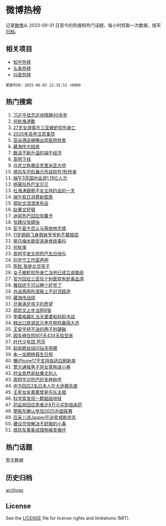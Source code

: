 # 微博热榜

记录[微博](https://www.weibo.com)从 2023-09-01 日至今的热搜和热门话题。每小时抓取一次数据，按天[归档](archives)。

## 相关项目

- [知乎热榜](https://github.com/hotarchive/zhihu)
- [头条热榜](https://github.com/hotarchive/toutiao)
- [抖音热榜](https://github.com/hotarchive/douyin)


`更新时间：2025-06-03 22:15:51 +0800`

## 热门搜索

1. [习近平挂念这块隋碑40余年](https://m.weibo.cn/search?containerid=100103type%3D1%26t%3D10%26q%3D%23%E4%B9%A0%E8%BF%91%E5%B9%B3%E6%8C%82%E5%BF%B5%E8%BF%99%E5%9D%97%E9%9A%8B%E7%A2%9140%E4%BD%99%E5%B9%B4%23&stream_entry_id=51&isnewpage=1&extparam=seat%3D1%26stream_entry_id%3D51%26c_type%3D51%26q%3D%2523%25E4%25B9%25A0%25E8%25BF%2591%25E5%25B9%25B3%25E6%258C%2582%25E5%25BF%25B5%25E8%25BF%2599%25E5%259D%2597%25E9%259A%258B%25E7%25A2%259140%25E4%25BD%2599%25E5%25B9%25B4%2523%26cate%3D10103%26dgr%3D0%26pos%3D0%26filter_type%3Drealtimehot%26display_time%3D1748960150%26pre_seqid%3D1748960150213040185462)
1. [何秋亊道歉](https://m.weibo.cn/search?containerid=100103type%3D1%26t%3D10%26q%3D%E4%BD%95%E7%A7%8B%E4%BA%8A%E9%81%93%E6%AD%89&stream_entry_id=31&isnewpage=1&extparam=seat%3D1%26c_type%3D31%26q%3D%25E4%25BD%2595%25E7%25A7%258B%25E4%25BA%258A%25E9%2581%2593%25E6%25AD%2589%26dgr%3D0%26pos%3D0%26stream_entry_id%3D31%26cate%3D5001%26flag%3D4%26band_rank%3D1%26realpos%3D1%26lcate%3D5001%26filter_type%3Drealtimehot%26display_time%3D1748960150%26pre_seqid%3D1748960150213040185462)
1. [27岁女游客在三亚被蛇咬伤身亡](https://m.weibo.cn/search?containerid=100103type%3D1%26t%3D10%26q%3D%2327%E5%B2%81%E5%A5%B3%E6%B8%B8%E5%AE%A2%E5%9C%A8%E4%B8%89%E4%BA%9A%E8%A2%AB%E8%9B%87%E5%92%AC%E4%BC%A4%E8%BA%AB%E4%BA%A1%23&stream_entry_id=31&isnewpage=1&extparam=seat%3D1%26c_type%3D31%26q%3D%252327%25E5%25B2%2581%25E5%25A5%25B3%25E6%25B8%25B8%25E5%25AE%25A2%25E5%259C%25A8%25E4%25B8%2589%25E4%25BA%259A%25E8%25A2%25AB%25E8%259B%2587%25E5%2592%25AC%25E4%25BC%25A4%25E8%25BA%25AB%25E4%25BA%25A1%2523%26dgr%3D0%26pos%3D1%26stream_entry_id%3D31%26cate%3D5001%26flag%3D2%26band_rank%3D2%26realpos%3D2%26lcate%3D5001%26filter_type%3Drealtimehot%26display_time%3D1748960150%26pre_seqid%3D1748960150213040185462)
1. [2025年高考注意事项](https://m.weibo.cn/search?containerid=100103type%3D1%26t%3D10%26q%3D%232025%E5%B9%B4%E9%AB%98%E8%80%83%E6%B3%A8%E6%84%8F%E4%BA%8B%E9%A1%B9%23&stream_entry_id=31&isnewpage=1&extparam=seat%3D1%26c_type%3D31%26q%3D%25232025%25E5%25B9%25B4%25E9%25AB%2598%25E8%2580%2583%25E6%25B3%25A8%25E6%2584%258F%25E4%25BA%258B%25E9%25A1%25B9%2523%26dgr%3D0%26pos%3D2%26stream_entry_id%3D31%26cate%3D5001%26flag%3D1%26band_rank%3D3%26realpos%3D3%26lcate%3D5001%26filter_type%3Drealtimehot%26display_time%3D1748960150%26pre_seqid%3D1748960150213040185462)
1. [亚朵酒店被曝出现医院枕套](https://m.weibo.cn/search?containerid=100103type%3D1%26t%3D10%26q%3D%23%E4%BA%9A%E6%9C%B5%E9%85%92%E5%BA%97%E8%A2%AB%E6%9B%9D%E5%87%BA%E7%8E%B0%E5%8C%BB%E9%99%A2%E6%9E%95%E5%A5%97%23&stream_entry_id=31&isnewpage=1&extparam=seat%3D1%26c_type%3D31%26q%3D%2523%25E4%25BA%259A%25E6%259C%25B5%25E9%2585%2592%25E5%25BA%2597%25E8%25A2%25AB%25E6%259B%259D%25E5%2587%25BA%25E7%258E%25B0%25E5%258C%25BB%25E9%2599%25A2%25E6%259E%2595%25E5%25A5%2597%2523%26dgr%3D0%26pos%3D3%26stream_entry_id%3D31%26cate%3D5001%26flag%3D1%26band_rank%3D4%26realpos%3D4%26lcate%3D5001%26filter_type%3Drealtimehot%26display_time%3D1748960150%26pre_seqid%3D1748960150213040185462)
1. [藏海传大结局](https://m.weibo.cn/search?containerid=100103type%3D1%26t%3D10%26q%3D%23%E8%97%8F%E6%B5%B7%E4%BC%A0%E5%A4%A7%E7%BB%93%E5%B1%80%23&stream_entry_id=31&isnewpage=1&extparam=seat%3D1%26c_type%3D31%26q%3D%2523%25E8%2597%258F%25E6%25B5%25B7%25E4%25BC%25A0%25E5%25A4%25A7%25E7%25BB%2593%25E5%25B1%2580%2523%26dgr%3D0%26pos%3D4%26stream_entry_id%3D31%26cate%3D5001%26flag%3D2%26band_rank%3D5%26realpos%3D5%26lcate%3D5001%26filter_type%3Drealtimehot%26display_time%3D1748960150%26pre_seqid%3D1748960150213040185462)
1. [数读不断升温的端午经济](https://m.weibo.cn/search?containerid=100103type%3D1%26t%3D10%26q%3D%23%E6%95%B0%E8%AF%BB%E4%B8%8D%E6%96%AD%E5%8D%87%E6%B8%A9%E7%9A%84%E7%AB%AF%E5%8D%88%E7%BB%8F%E6%B5%8E%23&stream_entry_id=31&isnewpage=1&extparam=seat%3D1%26c_type%3D31%26q%3D%2523%25E6%2595%25B0%25E8%25AF%25BB%25E4%25B8%258D%25E6%2596%25AD%25E5%258D%2587%25E6%25B8%25A9%25E7%259A%2584%25E7%25AB%25AF%25E5%258D%2588%25E7%25BB%258F%25E6%25B5%258E%2523%26dgr%3D0%26pos%3D5%26stream_entry_id%3D31%26cate%3D5001%26flag%3D1%26band_rank%3D6%26realpos%3D6%26lcate%3D5001%26filter_type%3Drealtimehot%26display_time%3D1748960150%26pre_seqid%3D1748960150213040185462)
1. [高明下线](https://m.weibo.cn/search?containerid=100103type%3D1%26t%3D10%26q%3D%E9%AB%98%E6%98%8E%E4%B8%8B%E7%BA%BF&stream_entry_id=31&isnewpage=1&extparam=seat%3D1%26c_type%3D31%26q%3D%25E9%25AB%2598%25E6%2598%258E%25E4%25B8%258B%25E7%25BA%25BF%26dgr%3D0%26pos%3D6%26stream_entry_id%3D31%26cate%3D5001%26flag%3D2%26band_rank%3D7%26realpos%3D7%26lcate%3D5001%26filter_type%3Drealtimehot%26display_time%3D1748960150%26pre_seqid%3D1748960150213040185462)
1. [乌克兰称袭击克里米亚大桥](https://m.weibo.cn/search?containerid=100103type%3D1%26t%3D10%26q%3D%23%E4%B9%8C%E5%85%8B%E5%85%B0%E7%A7%B0%E8%A2%AD%E5%87%BB%E5%85%8B%E9%87%8C%E7%B1%B3%E4%BA%9A%E5%A4%A7%E6%A1%A5%23&stream_entry_id=31&isnewpage=1&extparam=seat%3D1%26c_type%3D31%26q%3D%2523%25E4%25B9%258C%25E5%2585%258B%25E5%2585%25B0%25E7%25A7%25B0%25E8%25A2%25AD%25E5%2587%25BB%25E5%2585%258B%25E9%2587%258C%25E7%25B1%25B3%25E4%25BA%259A%25E5%25A4%25A7%25E6%25A1%25A5%2523%26dgr%3D0%26pos%3D7%26stream_entry_id%3D31%26cate%3D5001%26flag%3D0%26band_rank%3D8%26realpos%3D8%26lcate%3D5001%26filter_type%3Drealtimehot%26display_time%3D1748960150%26pre_seqid%3D1748960150213040185462)
1. [顺风车司机展示外挂软件1秒抢单](https://m.weibo.cn/search?containerid=100103type%3D1%26t%3D10%26q%3D%23%E9%A1%BA%E9%A3%8E%E8%BD%A6%E5%8F%B8%E6%9C%BA%E5%B1%95%E7%A4%BA%E5%A4%96%E6%8C%82%E8%BD%AF%E4%BB%B61%E7%A7%92%E6%8A%A2%E5%8D%95%23&stream_entry_id=31&isnewpage=1&extparam=seat%3D1%26c_type%3D31%26q%3D%2523%25E9%25A1%25BA%25E9%25A3%258E%25E8%25BD%25A6%25E5%258F%25B8%25E6%259C%25BA%25E5%25B1%2595%25E7%25A4%25BA%25E5%25A4%2596%25E6%258C%2582%25E8%25BD%25AF%25E4%25BB%25B61%25E7%25A7%2592%25E6%258A%25A2%25E5%258D%2595%2523%26dgr%3D0%26pos%3D8%26stream_entry_id%3D31%26cate%3D5001%26flag%3D1%26band_rank%3D9%26realpos%3D9%26lcate%3D5001%26filter_type%3Drealtimehot%26display_time%3D1748960150%26pre_seqid%3D1748960150213040185462)
1. [端午3天国内出游1.19亿人次](https://m.weibo.cn/search?containerid=100103type%3D1%26t%3D10%26q%3D%23%E7%AB%AF%E5%8D%883%E5%A4%A9%E5%9B%BD%E5%86%85%E5%87%BA%E6%B8%B81.19%E4%BA%BF%E4%BA%BA%E6%AC%A1%23&stream_entry_id=31&isnewpage=1&extparam=seat%3D1%26c_type%3D31%26q%3D%2523%25E7%25AB%25AF%25E5%258D%25883%25E5%25A4%25A9%25E5%259B%25BD%25E5%2586%2585%25E5%2587%25BA%25E6%25B8%25B81.19%25E4%25BA%25BF%25E4%25BA%25BA%25E6%25AC%25A1%2523%26dgr%3D0%26pos%3D9%26stream_entry_id%3D31%26cate%3D5001%26flag%3D1%26band_rank%3D10%26realpos%3D10%26lcate%3D5001%26filter_type%3Drealtimehot%26display_time%3D1748960150%26pre_seqid%3D1748960150213040185462)
1. [杨幂叫热巴宝贝贝](https://m.weibo.cn/search?containerid=100103type%3D1%26t%3D10%26q%3D%23%E6%9D%A8%E5%B9%82%E5%8F%AB%E7%83%AD%E5%B7%B4%E5%AE%9D%E8%B4%9D%E8%B4%9D%23&stream_entry_id=31&isnewpage=1&extparam=seat%3D1%26c_type%3D31%26q%3D%2523%25E6%259D%25A8%25E5%25B9%2582%25E5%258F%25AB%25E7%2583%25AD%25E5%25B7%25B4%25E5%25AE%259D%25E8%25B4%259D%25E8%25B4%259D%2523%26dgr%3D0%26pos%3D10%26stream_entry_id%3D31%26cate%3D5001%26flag%3D2%26band_rank%3D11%26realpos%3D11%26lcate%3D5001%26filter_type%3Drealtimehot%26display_time%3D1748960150%26pre_seqid%3D1748960150213040185462)
1. [杜海涛跟歌手女主持约会的一天](https://m.weibo.cn/search?containerid=100103type%3D1%26t%3D10%26q%3D%23%E6%9D%9C%E6%B5%B7%E6%B6%9B%E8%B7%9F%E6%AD%8C%E6%89%8B%E5%A5%B3%E4%B8%BB%E6%8C%81%E7%BA%A6%E4%BC%9A%E7%9A%84%E4%B8%80%E5%A4%A9%23&stream_entry_id=31&isnewpage=1&extparam=seat%3D1%26c_type%3D31%26q%3D%2523%25E6%259D%259C%25E6%25B5%25B7%25E6%25B6%259B%25E8%25B7%259F%25E6%25AD%258C%25E6%2589%258B%25E5%25A5%25B3%25E4%25B8%25BB%25E6%258C%2581%25E7%25BA%25A6%25E4%25BC%259A%25E7%259A%2584%25E4%25B8%2580%25E5%25A4%25A9%2523%26dgr%3D0%26pos%3D11%26stream_entry_id%3D31%26cate%3D5001%26flag%3D2%26band_rank%3D12%26realpos%3D12%26lcate%3D5001%26filter_type%3Drealtimehot%26display_time%3D1748960150%26pre_seqid%3D1748960150213040185462)
1. [端午假日消费新图景](https://m.weibo.cn/search?containerid=100103type%3D1%26t%3D10%26q%3D%23%E7%AB%AF%E5%8D%88%E5%81%87%E6%97%A5%E6%B6%88%E8%B4%B9%E6%96%B0%E5%9B%BE%E6%99%AF%23&stream_entry_id=31&isnewpage=1&extparam=seat%3D1%26c_type%3D31%26q%3D%2523%25E7%25AB%25AF%25E5%258D%2588%25E5%2581%2587%25E6%2597%25A5%25E6%25B6%2588%25E8%25B4%25B9%25E6%2596%25B0%25E5%259B%25BE%25E6%2599%25AF%2523%26dgr%3D0%26pos%3D12%26stream_entry_id%3D31%26cate%3D5001%26flag%3D0%26band_rank%3D13%26realpos%3D13%26lcate%3D5001%26filter_type%3Drealtimehot%26display_time%3D1748960150%26pre_seqid%3D1748960150213040185462)
1. [郑钦文泪洒发布会](https://m.weibo.cn/search?containerid=100103type%3D1%26t%3D10%26q%3D%23%E9%83%91%E9%92%A6%E6%96%87%E6%B3%AA%E6%B4%92%E5%8F%91%E5%B8%83%E4%BC%9A%23&stream_entry_id=31&isnewpage=1&extparam=seat%3D1%26c_type%3D31%26q%3D%2523%25E9%2583%2591%25E9%2592%25A6%25E6%2596%2587%25E6%25B3%25AA%25E6%25B4%2592%25E5%258F%2591%25E5%25B8%2583%25E4%25BC%259A%2523%26dgr%3D0%26pos%3D13%26stream_entry_id%3D31%26cate%3D5001%26flag%3D1%26band_rank%3D14%26realpos%3D14%26lcate%3D5001%26filter_type%3Drealtimehot%26display_time%3D1748960150%26pre_seqid%3D1748960150213040185462)
1. [赵秉文好狠](https://m.weibo.cn/search?containerid=100103type%3D1%26t%3D10%26q%3D%E8%B5%B5%E7%A7%89%E6%96%87%E5%A5%BD%E7%8B%A0&stream_entry_id=31&isnewpage=1&extparam=seat%3D1%26c_type%3D31%26q%3D%25E8%25B5%25B5%25E7%25A7%2589%25E6%2596%2587%25E5%25A5%25BD%25E7%258B%25A0%26dgr%3D0%26pos%3D14%26stream_entry_id%3D31%26cate%3D5001%26flag%3D1%26band_rank%3D15%26realpos%3D15%26lcate%3D5001%26filter_type%3Drealtimehot%26display_time%3D1748960150%26pre_seqid%3D1748960150213040185462)
1. [迪丽热巴回应张馨予](https://m.weibo.cn/search?containerid=100103type%3D1%26t%3D10%26q%3D%23%E8%BF%AA%E4%B8%BD%E7%83%AD%E5%B7%B4%E5%9B%9E%E5%BA%94%E5%BC%A0%E9%A6%A8%E4%BA%88%23&stream_entry_id=31&isnewpage=1&extparam=seat%3D1%26c_type%3D31%26q%3D%2523%25E8%25BF%25AA%25E4%25B8%25BD%25E7%2583%25AD%25E5%25B7%25B4%25E5%259B%259E%25E5%25BA%2594%25E5%25BC%25A0%25E9%25A6%25A8%25E4%25BA%2588%2523%26dgr%3D0%26pos%3D15%26stream_entry_id%3D31%26cate%3D5001%26flag%3D2%26band_rank%3D16%26realpos%3D16%26lcate%3D5001%26filter_type%3Drealtimehot%26display_time%3D1748960150%26pre_seqid%3D1748960150213040185462)
1. [张婧仪张婧怡](https://m.weibo.cn/search?containerid=100103type%3D1%26t%3D10%26q%3D%E5%BC%A0%E5%A9%A7%E4%BB%AA%E5%BC%A0%E5%A9%A7%E6%80%A1&stream_entry_id=31&isnewpage=1&extparam=seat%3D1%26c_type%3D31%26q%3D%25E5%25BC%25A0%25E5%25A9%25A7%25E4%25BB%25AA%25E5%25BC%25A0%25E5%25A9%25A7%25E6%2580%25A1%26dgr%3D0%26pos%3D16%26stream_entry_id%3D31%26cate%3D5001%26flag%3D2%26band_rank%3D17%26realpos%3D17%26lcate%3D5001%26filter_type%3Drealtimehot%26display_time%3D1748960150%26pre_seqid%3D1748960150213040185462)
1. [彭于晏方否认与蔡依林恋情](https://m.weibo.cn/search?containerid=100103type%3D1%26t%3D10%26q%3D%23%E5%BD%AD%E4%BA%8E%E6%99%8F%E6%96%B9%E5%90%A6%E8%AE%A4%E4%B8%8E%E8%94%A1%E4%BE%9D%E6%9E%97%E6%81%8B%E6%83%85%23&stream_entry_id=31&isnewpage=1&extparam=seat%3D1%26c_type%3D31%26q%3D%2523%25E5%25BD%25AD%25E4%25BA%258E%25E6%2599%258F%25E6%2596%25B9%25E5%2590%25A6%25E8%25AE%25A4%25E4%25B8%258E%25E8%2594%25A1%25E4%25BE%259D%25E6%259E%2597%25E6%2581%258B%25E6%2583%2585%2523%26dgr%3D0%26pos%3D17%26stream_entry_id%3D31%26cate%3D5001%26flag%3D2%26band_rank%3D18%26realpos%3D18%26lcate%3D5001%26filter_type%3Drealtimehot%26display_time%3D1748960150%26pre_seqid%3D1748960150213040185462)
1. [11岁姐姐飞身救妹爷爷称不要赔偿](https://m.weibo.cn/search?containerid=100103type%3D1%26t%3D10%26q%3D%2311%E5%B2%81%E5%A7%90%E5%A7%90%E9%A3%9E%E8%BA%AB%E6%95%91%E5%A6%B9%E7%88%B7%E7%88%B7%E7%A7%B0%E4%B8%8D%E8%A6%81%E8%B5%94%E5%81%BF%23&stream_entry_id=31&isnewpage=1&extparam=seat%3D1%26c_type%3D31%26q%3D%252311%25E5%25B2%2581%25E5%25A7%2590%25E5%25A7%2590%25E9%25A3%259E%25E8%25BA%25AB%25E6%2595%2591%25E5%25A6%25B9%25E7%2588%25B7%25E7%2588%25B7%25E7%25A7%25B0%25E4%25B8%258D%25E8%25A6%2581%25E8%25B5%2594%25E5%2581%25BF%2523%26dgr%3D0%26pos%3D18%26stream_entry_id%3D31%26cate%3D5001%26flag%3D0%26band_rank%3D19%26realpos%3D19%26lcate%3D5001%26filter_type%3Drealtimehot%26display_time%3D1748960150%26pre_seqid%3D1748960150213040185462)
1. [喝乌梅水能促进身体排毒吗](https://m.weibo.cn/search?containerid=100103type%3D1%26t%3D10%26q%3D%E5%96%9D%E4%B9%8C%E6%A2%85%E6%B0%B4%E8%83%BD%E4%BF%83%E8%BF%9B%E8%BA%AB%E4%BD%93%E6%8E%92%E6%AF%92%E5%90%97&stream_entry_id=31&isnewpage=1&extparam=seat%3D1%26c_type%3D31%26q%3D%25E5%2596%259D%25E4%25B9%258C%25E6%25A2%2585%25E6%25B0%25B4%25E8%2583%25BD%25E4%25BF%2583%25E8%25BF%259B%25E8%25BA%25AB%25E4%25BD%2593%25E6%258E%2592%25E6%25AF%2592%25E5%2590%2597%26dgr%3D0%26pos%3D19%26stream_entry_id%3D31%26cate%3D5001%26band_rank%3D20%26flag%3D1%26is_ai_ask%3D1%26realpos%3D20%26lcate%3D5001%26filter_type%3Drealtimehot%26display_time%3D1748960150%26pre_seqid%3D1748960150213040185462)
1. [何秋亊](https://m.weibo.cn/search?containerid=100103type%3D1%26t%3D10%26q%3D%E4%BD%95%E7%A7%8B%E4%BA%8A&stream_entry_id=31&isnewpage=1&extparam=seat%3D1%26c_type%3D31%26q%3D%25E4%25BD%2595%25E7%25A7%258B%25E4%25BA%258A%26dgr%3D0%26pos%3D20%26stream_entry_id%3D31%26cate%3D5001%26flag%3D0%26band_rank%3D21%26realpos%3D21%26lcate%3D5001%26filter_type%3Drealtimehot%26display_time%3D1748960150%26pre_seqid%3D1748960150213040185462)
1. [周柯宇发文祝热巴生日快乐](https://m.weibo.cn/search?containerid=100103type%3D1%26t%3D10%26q%3D%23%E5%91%A8%E6%9F%AF%E5%AE%87%E5%8F%91%E6%96%87%E7%A5%9D%E7%83%AD%E5%B7%B4%E7%94%9F%E6%97%A5%E5%BF%AB%E4%B9%90%23&stream_entry_id=31&isnewpage=1&extparam=seat%3D1%26c_type%3D31%26q%3D%2523%25E5%2591%25A8%25E6%259F%25AF%25E5%25AE%2587%25E5%258F%2591%25E6%2596%2587%25E7%25A5%259D%25E7%2583%25AD%25E5%25B7%25B4%25E7%2594%259F%25E6%2597%25A5%25E5%25BF%25AB%25E4%25B9%2590%2523%26dgr%3D0%26pos%3D21%26stream_entry_id%3D31%26cate%3D5001%26flag%3D0%26band_rank%3D22%26realpos%3D22%26lcate%3D5001%26filter_type%3Drealtimehot%26display_time%3D1748960150%26pre_seqid%3D1748960150213040185462)
1. [刘宇宁工作室声明](https://m.weibo.cn/search?containerid=100103type%3D1%26t%3D10%26q%3D%23%E5%88%98%E5%AE%87%E5%AE%81%E5%B7%A5%E4%BD%9C%E5%AE%A4%E5%A3%B0%E6%98%8E%23&stream_entry_id=31&isnewpage=1&extparam=seat%3D1%26c_type%3D31%26q%3D%2523%25E5%2588%2598%25E5%25AE%2587%25E5%25AE%2581%25E5%25B7%25A5%25E4%25BD%259C%25E5%25AE%25A4%25E5%25A3%25B0%25E6%2598%258E%2523%26dgr%3D0%26pos%3D22%26stream_entry_id%3D31%26cate%3D5001%26flag%3D1%26band_rank%3D23%26realpos%3D23%26lcate%3D5001%26filter_type%3Drealtimehot%26display_time%3D1748960150%26pre_seqid%3D1748960150213040185462)
1. [陈粒 我是北京孩子](https://m.weibo.cn/search?containerid=100103type%3D1%26t%3D10%26q%3D%E9%99%88%E7%B2%92+%E6%88%91%E6%98%AF%E5%8C%97%E4%BA%AC%E5%AD%A9%E5%AD%90&stream_entry_id=31&isnewpage=1&extparam=seat%3D1%26c_type%3D31%26q%3D%25E9%2599%2588%25E7%25B2%2592%2520%25E6%2588%2591%25E6%2598%25AF%25E5%258C%2597%25E4%25BA%25AC%25E5%25AD%25A9%25E5%25AD%2590%26dgr%3D0%26pos%3D23%26stream_entry_id%3D31%26cate%3D5001%26flag%3D1%26band_rank%3D24%26realpos%3D24%26lcate%3D5001%26filter_type%3Drealtimehot%26display_time%3D1748960150%26pre_seqid%3D1748960150213040185462)
1. [女子被蛇咬伤身亡当地已成立调查组](https://m.weibo.cn/search?containerid=100103type%3D1%26t%3D10%26q%3D%23%E5%A5%B3%E5%AD%90%E8%A2%AB%E8%9B%87%E5%92%AC%E4%BC%A4%E8%BA%AB%E4%BA%A1%E5%BD%93%E5%9C%B0%E5%B7%B2%E6%88%90%E7%AB%8B%E8%B0%83%E6%9F%A5%E7%BB%84%23&stream_entry_id=31&isnewpage=1&extparam=seat%3D1%26c_type%3D31%26q%3D%2523%25E5%25A5%25B3%25E5%25AD%2590%25E8%25A2%25AB%25E8%259B%2587%25E5%2592%25AC%25E4%25BC%25A4%25E8%25BA%25AB%25E4%25BA%25A1%25E5%25BD%2593%25E5%259C%25B0%25E5%25B7%25B2%25E6%2588%2590%25E7%25AB%258B%25E8%25B0%2583%25E6%259F%25A5%25E7%25BB%2584%2523%26dgr%3D0%26pos%3D24%26stream_entry_id%3D31%26cate%3D5001%26flag%3D1%26band_rank%3D25%26realpos%3D25%26lcate%3D5001%26filter_type%3Drealtimehot%26display_time%3D1748960150%26pre_seqid%3D1748960150213040185462)
1. [官方回应三亚仅个别医院有蛇毒血清](https://m.weibo.cn/search?containerid=100103type%3D1%26t%3D10%26q%3D%23%E5%AE%98%E6%96%B9%E5%9B%9E%E5%BA%94%E4%B8%89%E4%BA%9A%E4%BB%85%E4%B8%AA%E5%88%AB%E5%8C%BB%E9%99%A2%E6%9C%89%E8%9B%87%E6%AF%92%E8%A1%80%E6%B8%85%23&stream_entry_id=31&isnewpage=1&extparam=seat%3D1%26c_type%3D31%26q%3D%2523%25E5%25AE%2598%25E6%2596%25B9%25E5%259B%259E%25E5%25BA%2594%25E4%25B8%2589%25E4%25BA%259A%25E4%25BB%2585%25E4%25B8%25AA%25E5%2588%25AB%25E5%258C%25BB%25E9%2599%25A2%25E6%259C%2589%25E8%259B%2587%25E6%25AF%2592%25E8%25A1%2580%25E6%25B8%2585%2523%26dgr%3D0%26pos%3D25%26stream_entry_id%3D31%26cate%3D5001%26flag%3D1%26band_rank%3D26%26realpos%3D26%26lcate%3D5001%26filter_type%3Drealtimehot%26display_time%3D1748960150%26pre_seqid%3D1748960150213040185462)
1. [稚奴终于可以睡个好觉了](https://m.weibo.cn/search?containerid=100103type%3D1%26t%3D10%26q%3D%23%E7%A8%9A%E5%A5%B4%E7%BB%88%E4%BA%8E%E5%8F%AF%E4%BB%A5%E7%9D%A1%E4%B8%AA%E5%A5%BD%E8%A7%89%E4%BA%86%23&stream_entry_id=31&isnewpage=1&extparam=seat%3D1%26c_type%3D31%26q%3D%2523%25E7%25A8%259A%25E5%25A5%25B4%25E7%25BB%2588%25E4%25BA%258E%25E5%258F%25AF%25E4%25BB%25A5%25E7%259D%25A1%25E4%25B8%25AA%25E5%25A5%25BD%25E8%25A7%2589%25E4%25BA%2586%2523%26dgr%3D0%26pos%3D26%26stream_entry_id%3D31%26cate%3D5001%26flag%3D1%26band_rank%3D27%26realpos%3D27%26lcate%3D5001%26filter_type%3Drealtimehot%26display_time%3D1748960150%26pre_seqid%3D1748960150213040185462)
1. [肖战周雨彤谍报上不封顶路透](https://m.weibo.cn/search?containerid=100103type%3D1%26t%3D10%26q%3D%23%E8%82%96%E6%88%98%E5%91%A8%E9%9B%A8%E5%BD%A4%E8%B0%8D%E6%8A%A5%E4%B8%8A%E4%B8%8D%E5%B0%81%E9%A1%B6%E8%B7%AF%E9%80%8F%23&stream_entry_id=31&isnewpage=1&extparam=seat%3D1%26c_type%3D31%26q%3D%2523%25E8%2582%2596%25E6%2588%2598%25E5%2591%25A8%25E9%259B%25A8%25E5%25BD%25A4%25E8%25B0%258D%25E6%258A%25A5%25E4%25B8%258A%25E4%25B8%258D%25E5%25B0%2581%25E9%25A1%25B6%25E8%25B7%25AF%25E9%2580%258F%2523%26dgr%3D0%26pos%3D27%26stream_entry_id%3D31%26cate%3D5001%26flag%3D0%26band_rank%3D28%26realpos%3D28%26lcate%3D5001%26filter_type%3Drealtimehot%26display_time%3D1748960150%26pre_seqid%3D1748960150213040185462)
1. [藏海传战绩](https://m.weibo.cn/search?containerid=100103type%3D1%26t%3D10%26q%3D%E8%97%8F%E6%B5%B7%E4%BC%A0%E6%88%98%E7%BB%A9&stream_entry_id=31&isnewpage=1&extparam=seat%3D1%26c_type%3D31%26q%3D%25E8%2597%258F%25E6%25B5%25B7%25E4%25BC%25A0%25E6%2588%2598%25E7%25BB%25A9%26dgr%3D0%26pos%3D28%26stream_entry_id%3D31%26cate%3D5001%26flag%3D1%26band_rank%3D29%26realpos%3D29%26lcate%3D5001%26filter_type%3Drealtimehot%26display_time%3D1748960150%26pre_seqid%3D1748960150213040185462)
1. [尽量满足孩子的愿望](https://m.weibo.cn/search?containerid=100103type%3D1%26t%3D10%26q%3D%E5%B0%BD%E9%87%8F%E6%BB%A1%E8%B6%B3%E5%AD%A9%E5%AD%90%E7%9A%84%E6%84%BF%E6%9C%9B&stream_entry_id=31&isnewpage=1&extparam=seat%3D1%26c_type%3D31%26q%3D%25E5%25B0%25BD%25E9%2587%258F%25E6%25BB%25A1%25E8%25B6%25B3%25E5%25AD%25A9%25E5%25AD%2590%25E7%259A%2584%25E6%2584%25BF%25E6%259C%259B%26dgr%3D0%26pos%3D29%26stream_entry_id%3D31%26cate%3D5001%26flag%3D1%26band_rank%3D30%26realpos%3D30%26lcate%3D5001%26filter_type%3Drealtimehot%26display_time%3D1748960150%26pre_seqid%3D1748960150213040185462)
1. [郑钦文止步法网8强](https://m.weibo.cn/search?containerid=100103type%3D1%26t%3D10%26q%3D%23%E9%83%91%E9%92%A6%E6%96%87%E6%AD%A2%E6%AD%A5%E6%B3%95%E7%BD%918%E5%BC%BA%23&stream_entry_id=31&isnewpage=1&extparam=seat%3D1%26c_type%3D31%26q%3D%2523%25E9%2583%2591%25E9%2592%25A6%25E6%2596%2587%25E6%25AD%25A2%25E6%25AD%25A5%25E6%25B3%2595%25E7%25BD%25918%25E5%25BC%25BA%2523%26dgr%3D0%26pos%3D30%26stream_entry_id%3D31%26cate%3D5001%26flag%3D0%26band_rank%3D31%26realpos%3D31%26lcate%3D5001%26filter_type%3Drealtimehot%26display_time%3D1748960150%26pre_seqid%3D1748960150213040185462)
1. [李嘉格婚礼当天婆婆和妈妈冷战](https://m.weibo.cn/search?containerid=100103type%3D1%26t%3D10%26q%3D%E6%9D%8E%E5%98%89%E6%A0%BC%E5%A9%9A%E7%A4%BC%E5%BD%93%E5%A4%A9%E5%A9%86%E5%A9%86%E5%92%8C%E5%A6%88%E5%A6%88%E5%86%B7%E6%88%98&stream_entry_id=31&isnewpage=1&extparam=seat%3D1%26c_type%3D31%26q%3D%25E6%259D%258E%25E5%2598%2589%25E6%25A0%25BC%25E5%25A9%259A%25E7%25A4%25BC%25E5%25BD%2593%25E5%25A4%25A9%25E5%25A9%2586%25E5%25A9%2586%25E5%2592%258C%25E5%25A6%2588%25E5%25A6%2588%25E5%2586%25B7%25E6%2588%2598%26dgr%3D0%26pos%3D31%26stream_entry_id%3D31%26cate%3D5001%26flag%3D0%26band_rank%3D32%26realpos%3D32%26lcate%3D5001%26filter_type%3Drealtimehot%26display_time%3D1748960150%26pre_seqid%3D1748960150213040185462)
1. [韩出口民调显示李在明将赢得大选](https://m.weibo.cn/search?containerid=100103type%3D1%26t%3D10%26q%3D%23%E9%9F%A9%E5%87%BA%E5%8F%A3%E6%B0%91%E8%B0%83%E6%98%BE%E7%A4%BA%E6%9D%8E%E5%9C%A8%E6%98%8E%E5%B0%86%E8%B5%A2%E5%BE%97%E5%A4%A7%E9%80%89%23&stream_entry_id=31&isnewpage=1&extparam=seat%3D1%26c_type%3D31%26q%3D%2523%25E9%259F%25A9%25E5%2587%25BA%25E5%258F%25A3%25E6%25B0%2591%25E8%25B0%2583%25E6%2598%25BE%25E7%25A4%25BA%25E6%259D%258E%25E5%259C%25A8%25E6%2598%258E%25E5%25B0%2586%25E8%25B5%25A2%25E5%25BE%2597%25E5%25A4%25A7%25E9%2580%2589%2523%26dgr%3D0%26pos%3D32%26stream_entry_id%3D31%26cate%3D5001%26flag%3D0%26band_rank%3D33%26realpos%3D33%26lcate%3D5001%26filter_type%3Drealtimehot%26display_time%3D1748960150%26pre_seqid%3D1748960150213040185462)
1. [王安宇挤不进的圈子别硬融](https://m.weibo.cn/search?containerid=100103type%3D1%26t%3D10%26q%3D%E7%8E%8B%E5%AE%89%E5%AE%87%E6%8C%A4%E4%B8%8D%E8%BF%9B%E7%9A%84%E5%9C%88%E5%AD%90%E5%88%AB%E7%A1%AC%E8%9E%8D&stream_entry_id=31&isnewpage=1&extparam=seat%3D1%26c_type%3D31%26q%3D%25E7%258E%258B%25E5%25AE%2589%25E5%25AE%2587%25E6%258C%25A4%25E4%25B8%258D%25E8%25BF%259B%25E7%259A%2584%25E5%259C%2588%25E5%25AD%2590%25E5%2588%25AB%25E7%25A1%25AC%25E8%259E%258D%26dgr%3D0%26pos%3D33%26stream_entry_id%3D31%26cate%3D5001%26flag%3D1%26band_rank%3D34%26realpos%3D34%26lcate%3D5001%26filter_type%3Drealtimehot%26display_time%3D1748960150%26pre_seqid%3D1748960150213040185462)
1. [因车祸住院801天434天挂空床](https://m.weibo.cn/search?containerid=100103type%3D1%26t%3D10%26q%3D%23%E5%9B%A0%E8%BD%A6%E7%A5%B8%E4%BD%8F%E9%99%A2801%E5%A4%A9434%E5%A4%A9%E6%8C%82%E7%A9%BA%E5%BA%8A%23&stream_entry_id=31&isnewpage=1&extparam=seat%3D1%26c_type%3D31%26q%3D%2523%25E5%259B%25A0%25E8%25BD%25A6%25E7%25A5%25B8%25E4%25BD%258F%25E9%2599%25A2801%25E5%25A4%25A9434%25E5%25A4%25A9%25E6%258C%2582%25E7%25A9%25BA%25E5%25BA%258A%2523%26dgr%3D0%26pos%3D34%26stream_entry_id%3D31%26cate%3D5001%26flag%3D0%26band_rank%3D35%26realpos%3D35%26lcate%3D5001%26filter_type%3Drealtimehot%26display_time%3D1748960150%26pre_seqid%3D1748960150213040185462)
1. [时代少年团 芭莎](https://m.weibo.cn/search?containerid=100103type%3D1%26t%3D10%26q%3D%E6%97%B6%E4%BB%A3%E5%B0%91%E5%B9%B4%E5%9B%A2+%E8%8A%AD%E8%8E%8E&stream_entry_id=31&isnewpage=1&extparam=seat%3D1%26c_type%3D31%26q%3D%25E6%2597%25B6%25E4%25BB%25A3%25E5%25B0%2591%25E5%25B9%25B4%25E5%259B%25A2%2520%25E8%258A%25AD%25E8%258E%258E%26dgr%3D0%26pos%3D35%26stream_entry_id%3D31%26cate%3D5001%26flag%3D1%26band_rank%3D36%26realpos%3D36%26lcate%3D5001%26filter_type%3Drealtimehot%26display_time%3D1748960150%26pre_seqid%3D1748960150213040185462)
1. [赵丽颖丝绒闪钻吊带裙](https://m.weibo.cn/search?containerid=100103type%3D1%26t%3D10%26q%3D%23%E8%B5%B5%E4%B8%BD%E9%A2%96%E4%B8%9D%E7%BB%92%E9%97%AA%E9%92%BB%E5%90%8A%E5%B8%A6%E8%A3%99%23&stream_entry_id=31&isnewpage=1&extparam=seat%3D1%26c_type%3D31%26q%3D%2523%25E8%25B5%25B5%25E4%25B8%25BD%25E9%25A2%2596%25E4%25B8%259D%25E7%25BB%2592%25E9%2597%25AA%25E9%2592%25BB%25E5%2590%258A%25E5%25B8%25A6%25E8%25A3%2599%2523%26dgr%3D0%26pos%3D36%26stream_entry_id%3D31%26cate%3D5001%26flag%3D1%26band_rank%3D37%26realpos%3D37%26lcate%3D5001%26filter_type%3Drealtimehot%26display_time%3D1748960150%26pre_seqid%3D1748960150213040185462)
1. [朱一龙晒杨蓉生日照](https://m.weibo.cn/search?containerid=100103type%3D1%26t%3D10%26q%3D%23%E6%9C%B1%E4%B8%80%E9%BE%99%E6%99%92%E6%9D%A8%E8%93%89%E7%94%9F%E6%97%A5%E7%85%A7%23&stream_entry_id=31&isnewpage=1&extparam=seat%3D1%26c_type%3D31%26q%3D%2523%25E6%259C%25B1%25E4%25B8%2580%25E9%25BE%2599%25E6%2599%2592%25E6%259D%25A8%25E8%2593%2589%25E7%2594%259F%25E6%2597%25A5%25E7%2585%25A7%2523%26dgr%3D0%26pos%3D37%26stream_entry_id%3D31%26cate%3D5001%26flag%3D0%26band_rank%3D38%26realpos%3D38%26lcate%3D5001%26filter_type%3Drealtimehot%26display_time%3D1748960150%26pre_seqid%3D1748960150213040185462)
1. [曝iPhone17不支持自适应刷新率](https://m.weibo.cn/search?containerid=100103type%3D1%26t%3D10%26q%3D%23%E6%9B%9DiPhone17%E4%B8%8D%E6%94%AF%E6%8C%81%E8%87%AA%E9%80%82%E5%BA%94%E5%88%B7%E6%96%B0%E7%8E%87%23&stream_entry_id=31&isnewpage=1&extparam=seat%3D1%26c_type%3D31%26q%3D%2523%25E6%259B%259DiPhone17%25E4%25B8%258D%25E6%2594%25AF%25E6%258C%2581%25E8%2587%25AA%25E9%2580%2582%25E5%25BA%2594%25E5%2588%25B7%25E6%2596%25B0%25E7%258E%2587%2523%26dgr%3D0%26pos%3D38%26stream_entry_id%3D31%26cate%3D5001%26flag%3D1%26band_rank%3D39%26realpos%3D39%26lcate%3D5001%26filter_type%3Drealtimehot%26display_time%3D1748960150%26pre_seqid%3D1748960150213040185462)
1. [警方通报男子将女童拖进小巷](https://m.weibo.cn/search?containerid=100103type%3D1%26t%3D10%26q%3D%23%E8%AD%A6%E6%96%B9%E9%80%9A%E6%8A%A5%E7%94%B7%E5%AD%90%E5%B0%86%E5%A5%B3%E7%AB%A5%E6%8B%96%E8%BF%9B%E5%B0%8F%E5%B7%B7%23&stream_entry_id=31&isnewpage=1&extparam=seat%3D1%26c_type%3D31%26q%3D%2523%25E8%25AD%25A6%25E6%2596%25B9%25E9%2580%259A%25E6%258A%25A5%25E7%2594%25B7%25E5%25AD%2590%25E5%25B0%2586%25E5%25A5%25B3%25E7%25AB%25A5%25E6%258B%2596%25E8%25BF%259B%25E5%25B0%258F%25E5%25B7%25B7%2523%26dgr%3D0%26pos%3D39%26stream_entry_id%3D31%26cate%3D5001%26flag%3D0%26band_rank%3D40%26realpos%3D40%26lcate%3D5001%26filter_type%3Drealtimehot%26display_time%3D1748960150%26pre_seqid%3D1748960150213040185462)
1. [时全竟然是赵秉文的人](https://m.weibo.cn/search?containerid=100103type%3D1%26t%3D10%26q%3D%23%E6%97%B6%E5%85%A8%E7%AB%9F%E7%84%B6%E6%98%AF%E8%B5%B5%E7%A7%89%E6%96%87%E7%9A%84%E4%BA%BA%23&stream_entry_id=31&isnewpage=1&extparam=seat%3D1%26c_type%3D31%26q%3D%2523%25E6%2597%25B6%25E5%2585%25A8%25E7%25AB%259F%25E7%2584%25B6%25E6%2598%25AF%25E8%25B5%25B5%25E7%25A7%2589%25E6%2596%2587%25E7%259A%2584%25E4%25BA%25BA%2523%26dgr%3D0%26pos%3D40%26stream_entry_id%3D31%26cate%3D5001%26flag%3D1%26band_rank%3D41%26realpos%3D41%26lcate%3D5001%26filter_type%3Drealtimehot%26display_time%3D1748960150%26pre_seqid%3D1748960150213040185462)
1. [周柯宇对热巴的多种称呼](https://m.weibo.cn/search?containerid=100103type%3D1%26t%3D10%26q%3D%23%E5%91%A8%E6%9F%AF%E5%AE%87%E5%AF%B9%E7%83%AD%E5%B7%B4%E7%9A%84%E5%A4%9A%E7%A7%8D%E7%A7%B0%E5%91%BC%23&stream_entry_id=31&isnewpage=1&extparam=seat%3D1%26c_type%3D31%26q%3D%2523%25E5%2591%25A8%25E6%259F%25AF%25E5%25AE%2587%25E5%25AF%25B9%25E7%2583%25AD%25E5%25B7%25B4%25E7%259A%2584%25E5%25A4%259A%25E7%25A7%258D%25E7%25A7%25B0%25E5%2591%25BC%2523%26dgr%3D0%26pos%3D41%26stream_entry_id%3D31%26cate%3D5001%26flag%3D0%26band_rank%3D42%26realpos%3D42%26lcate%3D5001%26filter_type%3Drealtimehot%26display_time%3D1748960150%26pre_seqid%3D1748960150213040185462)
1. [中方回应2名日本人在大连被杀害](https://m.weibo.cn/search?containerid=100103type%3D1%26t%3D10%26q%3D%23%E4%B8%AD%E6%96%B9%E5%9B%9E%E5%BA%942%E5%90%8D%E6%97%A5%E6%9C%AC%E4%BA%BA%E5%9C%A8%E5%A4%A7%E8%BF%9E%E8%A2%AB%E6%9D%80%E5%AE%B3%23&stream_entry_id=31&isnewpage=1&extparam=seat%3D1%26c_type%3D31%26q%3D%2523%25E4%25B8%25AD%25E6%2596%25B9%25E5%259B%259E%25E5%25BA%25942%25E5%2590%258D%25E6%2597%25A5%25E6%259C%25AC%25E4%25BA%25BA%25E5%259C%25A8%25E5%25A4%25A7%25E8%25BF%259E%25E8%25A2%25AB%25E6%259D%2580%25E5%25AE%25B3%2523%26dgr%3D0%26pos%3D42%26stream_entry_id%3D31%26cate%3D5001%26flag%3D0%26band_rank%3D43%26realpos%3D43%26lcate%3D5001%26filter_type%3Drealtimehot%26display_time%3D1748960150%26pre_seqid%3D1748960150213040185462)
1. [王星女友嘉嘉曾是乐队主唱](https://m.weibo.cn/search?containerid=100103type%3D1%26t%3D10%26q%3D%23%E7%8E%8B%E6%98%9F%E5%A5%B3%E5%8F%8B%E5%98%89%E5%98%89%E6%9B%BE%E6%98%AF%E4%B9%90%E9%98%9F%E4%B8%BB%E5%94%B1%23&stream_entry_id=31&isnewpage=1&extparam=seat%3D1%26c_type%3D31%26q%3D%2523%25E7%258E%258B%25E6%2598%259F%25E5%25A5%25B3%25E5%258F%258B%25E5%2598%2589%25E5%2598%2589%25E6%259B%25BE%25E6%2598%25AF%25E4%25B9%2590%25E9%2598%259F%25E4%25B8%25BB%25E5%2594%25B1%2523%26dgr%3D0%26pos%3D43%26stream_entry_id%3D31%26cate%3D5001%26flag%3D1%26band_rank%3D44%26realpos%3D44%26lcate%3D5001%26filter_type%3Drealtimehot%26display_time%3D1748960150%26pre_seqid%3D1748960150213040185462)
1. [科学家发现一颗超级地球](https://m.weibo.cn/search?containerid=100103type%3D1%26t%3D10%26q%3D%23%E7%A7%91%E5%AD%A6%E5%AE%B6%E5%8F%91%E7%8E%B0%E4%B8%80%E9%A2%97%E8%B6%85%E7%BA%A7%E5%9C%B0%E7%90%83%23&stream_entry_id=31&isnewpage=1&extparam=seat%3D1%26c_type%3D31%26q%3D%2523%25E7%25A7%2591%25E5%25AD%25A6%25E5%25AE%25B6%25E5%258F%2591%25E7%258E%25B0%25E4%25B8%2580%25E9%25A2%2597%25E8%25B6%2585%25E7%25BA%25A7%25E5%259C%25B0%25E7%2590%2583%2523%26dgr%3D0%26pos%3D44%26stream_entry_id%3D31%26cate%3D5001%26flag%3D0%26band_rank%3D45%26realpos%3D45%26lcate%3D5001%26filter_type%3Drealtimehot%26display_time%3D1748960150%26pre_seqid%3D1748960150213040185462)
1. [药监局回应患者近8万元买到临床药](https://m.weibo.cn/search?containerid=100103type%3D1%26t%3D10%26q%3D%23%E8%8D%AF%E7%9B%91%E5%B1%80%E5%9B%9E%E5%BA%94%E6%82%A3%E8%80%85%E8%BF%918%E4%B8%87%E5%85%83%E4%B9%B0%E5%88%B0%E4%B8%B4%E5%BA%8A%E8%8D%AF%23&stream_entry_id=31&isnewpage=1&extparam=seat%3D1%26c_type%3D31%26q%3D%2523%25E8%258D%25AF%25E7%259B%2591%25E5%25B1%2580%25E5%259B%259E%25E5%25BA%2594%25E6%2582%25A3%25E8%2580%2585%25E8%25BF%25918%25E4%25B8%2587%25E5%2585%2583%25E4%25B9%25B0%25E5%2588%25B0%25E4%25B8%25B4%25E5%25BA%258A%25E8%258D%25AF%2523%26dgr%3D0%26pos%3D45%26stream_entry_id%3D31%26cate%3D5001%26flag%3D1%26band_rank%3D46%26realpos%3D46%26lcate%3D5001%26filter_type%3Drealtimehot%26display_time%3D1748960150%26pre_seqid%3D1748960150213040185462)
1. [樊振东确认参加2025乒超联赛](https://m.weibo.cn/search?containerid=100103type%3D1%26t%3D10%26q%3D%23%E6%A8%8A%E6%8C%AF%E4%B8%9C%E7%A1%AE%E8%AE%A4%E5%8F%82%E5%8A%A02025%E4%B9%92%E8%B6%85%E8%81%94%E8%B5%9B%23&stream_entry_id=31&isnewpage=1&extparam=seat%3D1%26c_type%3D31%26q%3D%2523%25E6%25A8%258A%25E6%258C%25AF%25E4%25B8%259C%25E7%25A1%25AE%25E8%25AE%25A4%25E5%258F%2582%25E5%258A%25A02025%25E4%25B9%2592%25E8%25B6%2585%25E8%2581%2594%25E8%25B5%259B%2523%26dgr%3D0%26pos%3D46%26stream_entry_id%3D31%26cate%3D5001%26flag%3D0%26band_rank%3D47%26realpos%3D47%26lcate%3D5001%26filter_type%3Drealtimehot%26display_time%3D1748960150%26pre_seqid%3D1748960150213040185462)
1. [应采儿说Jasper在追星戒断状态](https://m.weibo.cn/search?containerid=100103type%3D1%26t%3D10%26q%3D%E5%BA%94%E9%87%87%E5%84%BF%E8%AF%B4Jasper%E5%9C%A8%E8%BF%BD%E6%98%9F%E6%88%92%E6%96%AD%E7%8A%B6%E6%80%81&stream_entry_id=31&isnewpage=1&extparam=seat%3D1%26c_type%3D31%26q%3D%25E5%25BA%2594%25E9%2587%2587%25E5%2584%25BF%25E8%25AF%25B4Jasper%25E5%259C%25A8%25E8%25BF%25BD%25E6%2598%259F%25E6%2588%2592%25E6%2596%25AD%25E7%258A%25B6%25E6%2580%2581%26dgr%3D0%26pos%3D47%26stream_entry_id%3D31%26cate%3D5001%26flag%3D0%26band_rank%3D48%26realpos%3D48%26lcate%3D5001%26filter_type%3Drealtimehot%26display_time%3D1748960150%26pre_seqid%3D1748960150213040185462)
1. [建议尽快解决不舒服的小事](https://m.weibo.cn/search?containerid=100103type%3D1%26t%3D10%26q%3D%23%E5%BB%BA%E8%AE%AE%E5%B0%BD%E5%BF%AB%E8%A7%A3%E5%86%B3%E4%B8%8D%E8%88%92%E6%9C%8D%E7%9A%84%E5%B0%8F%E4%BA%8B%23&stream_entry_id=31&isnewpage=1&extparam=seat%3D1%26c_type%3D31%26q%3D%2523%25E5%25BB%25BA%25E8%25AE%25AE%25E5%25B0%25BD%25E5%25BF%25AB%25E8%25A7%25A3%25E5%2586%25B3%25E4%25B8%258D%25E8%2588%2592%25E6%259C%258D%25E7%259A%2584%25E5%25B0%258F%25E4%25BA%258B%2523%26dgr%3D0%26pos%3D48%26stream_entry_id%3D31%26cate%3D5001%26flag%3D0%26band_rank%3D49%26realpos%3D49%26lcate%3D5001%26filter_type%3Drealtimehot%26display_time%3D1748960150%26pre_seqid%3D1748960150213040185462)
1. [顺风车乘客成猎物被卖猪仔](https://m.weibo.cn/search?containerid=100103type%3D1%26t%3D10%26q%3D%23%E9%A1%BA%E9%A3%8E%E8%BD%A6%E4%B9%98%E5%AE%A2%E6%88%90%E7%8C%8E%E7%89%A9%E8%A2%AB%E5%8D%96%E7%8C%AA%E4%BB%94%23&stream_entry_id=31&isnewpage=1&extparam=seat%3D1%26c_type%3D31%26q%3D%2523%25E9%25A1%25BA%25E9%25A3%258E%25E8%25BD%25A6%25E4%25B9%2598%25E5%25AE%25A2%25E6%2588%2590%25E7%258C%258E%25E7%2589%25A9%25E8%25A2%25AB%25E5%258D%2596%25E7%258C%25AA%25E4%25BB%2594%2523%26dgr%3D0%26pos%3D49%26stream_entry_id%3D31%26cate%3D5001%26flag%3D1%26band_rank%3D50%26realpos%3D50%26lcate%3D5001%26filter_type%3Drealtimehot%26display_time%3D1748960150%26pre_seqid%3D1748960150213040185462)

## 热门话题

暂无数据

## 历史归档

[archives](archives)

## License

See the [LICENSE](LICENSE) file for license rights and limitations (MIT).
